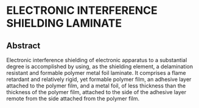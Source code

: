 # ELECTRONIC INTERFERENCE SHIELDING LAMINATE

## Abstract
Electronic interference shielding of electronic apparatus to a substantial degree is accomplished by using, as the shielding element, a delamination resistant and formable polymer metal foil laminate. It comprises a flame retardant and relatively rigid, yet formable polymer film, an adhesive layer attached to the polymer film, and a metal foil, of less thickness than the thickness of the polymer film, attached to the side of the adhesive layer remote from the side attached from the polymer film.